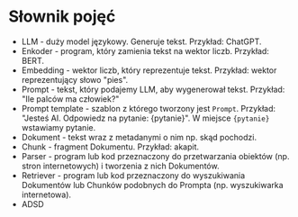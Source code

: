 # Słownik pojęć

- LLM - duży model językowy. Generuje tekst. Przykład: ChatGPT.
- Enkoder - program, który zamienia tekst na wektor liczb. Przykład: BERT.
- Embedding - wektor liczb, który reprezentuje tekst.
Przykład: wektor reprezentujący słowo "pies".
- Prompt - tekst, który podajemy LLM, aby wygenerował tekst.
Przykład: "Ile palców ma człowiek?"
- Prompt template - szablon z którego tworzony jest `Prompt`. Przykład: "Jesteś AI.
Odpowiedz na pytanie: {pytanie}". W miejsce `{pytanie}` wstawiamy pytanie.
- Dokument - tekst wraz z metadanymi o nim np. skąd pochodzi.
- Chunk - fragment Dokumentu. Przykład: akapit.
- Parser - program lub kod przeznaczony do przetwarzania obiektów (np. stron
internetowych) i tworzenia z nich Dokumentów.
- Retriever - program lub kod przeznaczony do wyszukiwania Dokumentów lub
Chunków podobnych do Prompta (np. wyszukiwarka internetowa).
- ADSD
